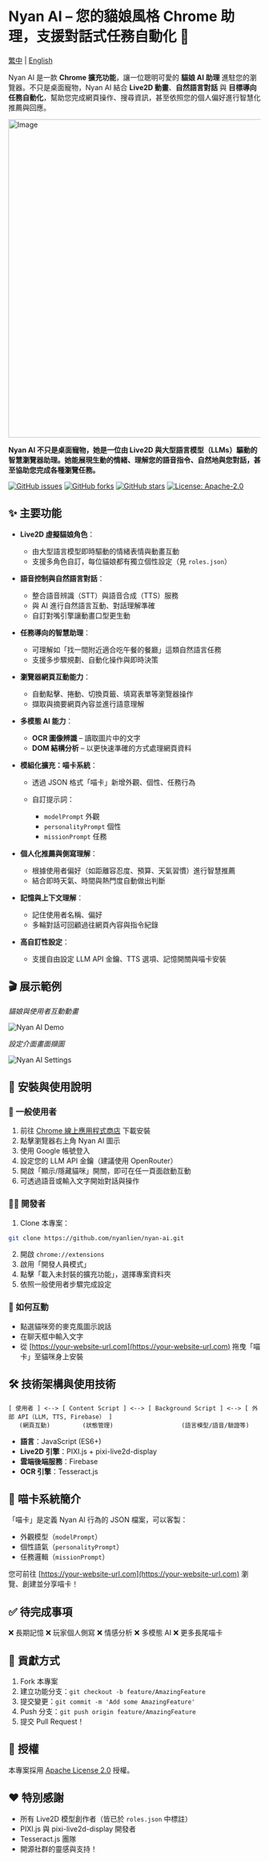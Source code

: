 # Nyan AI – 您的貓娘風格 Chrome 助理，支援對話式任務自動化 🐾

[繁中](README.zh-Hant.md) | [English](README.md)

Nyan AI 是一款 **Chrome 擴充功能**，讓一位聰明可愛的 **貓娘 AI 助理** 進駐您的瀏覽器。不只是桌面寵物，Nyan AI 結合 **Live2D 動畫**、**自然語言對話** 與 **目標導向任務自動化**，幫助您完成網頁操作、搜尋資訊，甚至依照您的個人偏好進行智慧化推薦與回應。

<img width="1216" height="634" alt="Image" src="https://github.com/user-attachments/assets/327eb2fd-a76c-489c-8f3d-9dfe82a57383" />

**Nyan AI 不只是桌面寵物，她是一位由 Live2D 與大型語言模型（LLMs）驅動的智慧瀏覽器助理。她能展現生動的情緒、理解您的語音指令、自然地與您對話，甚至協助您完成各種瀏覽任務。**

[![GitHub issues](https://img.shields.io/github/issues/nyanlien/nyan-ai)](https://github.com/nyanlien/nyan-ai/issues)
[![GitHub forks](https://img.shields.io/github/forks/nyanlien/nyan-ai)](https://github.com/nyanlien/nyan-ai/network)
[![GitHub stars](https://img.shields.io/github/stars/nyanlien/nyan-ai)](https://github.com/nyanlien/nyan-ai/stargazers)
[![License: Apache-2.0](https://img.shields.io/badge/License-Apache%202.0-blue.svg)](https://www.apache.org/licenses/LICENSE-2.0)

## ✨ 主要功能

* **Live2D 虛擬貓娘角色**：

  * 由大型語言模型即時驅動的情緒表情與動畫互動
  * 支援多角色自訂，每位貓娘都有獨立個性設定（見 `roles.json`）

* **語音控制與自然語言對話**：

  * 整合語音辨識（STT）與語音合成（TTS）服務
  * 與 AI 進行自然語言互動、對話理解準確
  * 自訂對嘴引擎讓動畫口型更生動

* **任務導向的智慧助理**：

  * 可理解如「找一間附近適合吃午餐的餐廳」這類自然語言任務
  * 支援多步驟規劃、自動化操作與即時決策

* **瀏覽器網頁互動能力**：

  * 自動點擊、捲動、切換頁籤、填寫表單等瀏覽器操作
  * 擷取與摘要網頁內容並進行語意理解

* **多模態 AI 能力**：

  * **OCR 圖像辨識** – 讀取圖片中的文字
  * **DOM 結構分析** – 以更快速準確的方式處理網頁資料

* **模組化擴充：喵卡系統**：

  * 透過 JSON 格式「喵卡」新增外觀、個性、任務行為
  * 自訂提示詞：

    * `modelPrompt` 外觀
    * `personalityPrompt` 個性
    * `missionPrompt` 任務

* **個人化推薦與側寫理解**：

  * 根據使用者偏好（如距離容忍度、預算、天氣習慣）進行智慧推薦
  * 結合即時天氣、時間與熱門度自動做出判斷

* **記憶與上下文理解**：

  * 記住使用者名稱、偏好
  * 多輪對話可回顧過往網頁內容與指令紀錄

* **高自訂性設定**：

  * 支援自由設定 LLM API 金鑰、TTS 選項、記憶開關與喵卡安裝

## 🎬 展示範例

*貓娘與使用者互動動畫*

![Nyan AI Demo](https://user-images.githubusercontent.com/your-username/your-repo/assets/demo.gif)

*設定介面畫面擷圖*

![Nyan AI Settings](https://user-images.githubusercontent.com/your-username/your-repo/assets/settings_popup.png)

## 🚀 安裝與使用說明

### 👤 一般使用者

1. 前往 [Chrome 線上應用程式商店]() 下載安裝
2. 點擊瀏覽器右上角 Nyan AI 圖示
3. 使用 Google 帳號登入
4. 設定您的 LLM API 金鑰（建議使用 OpenRouter）
5. 開啟「顯示/隱藏貓咪」開關，即可在任一頁面啟動互動
6. 可透過語音或輸入文字開始對話與操作

### 🧑‍💻 開發者

1. Clone 本專案：

```bash
git clone https://github.com/nyanlien/nyan-ai.git
```

2. 開啟 `chrome://extensions`
3. 啟用「開發人員模式」
4. 點擊「載入未封裝的擴充功能」，選擇專案資料夾
5. 依照一般使用者步驟完成設定

### 🎤 如何互動

* 點選貓咪旁的麥克風圖示說話
* 在聊天框中輸入文字
* 從 [https://your-website-url.com](https://your-website-url.com) 拖曳「喵卡」至貓咪身上安裝

## 🛠️ 技術架構與使用技術

```
[ 使用者 ] <--> [ Content Script ] <--> [ Background Script ] <--> [ 外部 API（LLM, TTS, Firebase） ]
   (網頁互動)         (狀態管理)                   (語言模型/語音/驗證等)
```

* **語言**：JavaScript (ES6+)
* **Live2D 引擎**：PIXI.js + pixi-live2d-display
* **雲端後端服務**：Firebase
* **OCR 引擎**：Tesseract.js

## 🧩 喵卡系統簡介

「喵卡」是定義 Nyan AI 行為的 JSON 檔案，可以客製：

* 外觀模型（`modelPrompt`）
* 個性語氣（`personalityPrompt`）
* 任務邏輯（`missionPrompt`）

您可前往 [https://your-website-url.com](https://your-website-url.com) 瀏覽、創建並分享喵卡！

## ✅ 待完成事項

❌ 長期記憶
❌ 玩家個人側寫
❌ 情感分析
❌ 多模態 AI
❌ 更多長尾喵卡

## 🤝 貢獻方式

1. Fork 本專案
2. 建立功能分支：`git checkout -b feature/AmazingFeature`
3. 提交變更：`git commit -m 'Add some AmazingFeature'`
4. Push 分支：`git push origin feature/AmazingFeature`
5. 提交 Pull Request！

## 📜 授權

本專案採用 [Apache License 2.0](https://www.apache.org/licenses/LICENSE-2.0) 授權。

## ❤️ 特別感謝

* 所有 Live2D 模型創作者（皆已於 `roles.json` 中標註）
* PIXI.js 與 pixi-live2d-display 開發者
* Tesseract.js 團隊
* 開源社群的靈感與支持！

